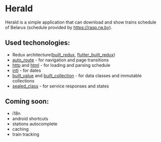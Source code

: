# Herald

Herald is a simple application that can download and show trains schedule of Belarus (schedule provided by https://rasp.rw.by).

## Used techonologies:
 - Redux architecture([built_redux](https://pub.dev/packages/built_redux), [flutter_built_redux](https://pub.dev/packages/flutter_built_redux))
 - [auto_route](https://pub.dev/packages/auto_route) - for navigation and page transitions
 - [http](https://pub.dev/packages/http) and [html](https://pub.dev/packages/html) - for loading and parsing schedule
 - [intl](https://pub.dev/packages/intl) - for dates
 - [built_value](https://pub.dev/packages/built_value) and [built_collection](https://pub.dev/packages/built_collection) - for data classes and immutable collections
 - [sealed_class](https://pub.dev/packages/sealed_class) - for service responses and states

## Coming soon:
 - i18n
 - android shortcuts
 - stations autocomplete
 - caching
 - train tracking